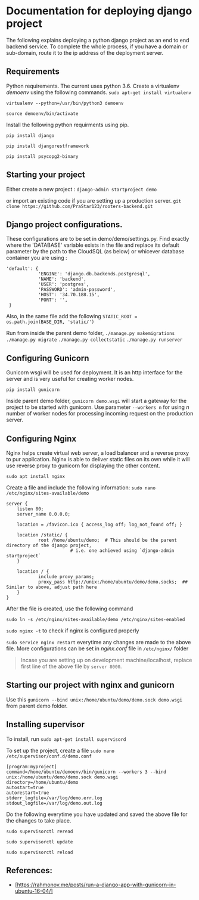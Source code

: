 # Documentation for deploying django project  
The following explains deploying a python django project as an end to end backend service. To complete the whole process, if you have a domain or sub-domain, route it to the ip address of the deployment server.   

## Requirements
Python requirements. The current uses python 3.6. Create a virtualenv *demoenv* using the following commands. 
`sudo apt-get install virtualenv`

`virtualenv --python=/usr/bin/python3 demoenv`

`source demoenv/bin/activate`

Install the following python requirments using pip. 

`pip install django`

`pip install djangorestframework`

`pip install psycopg2-binary`


## Starting your project 
Either create a new project :
`django-admin startproject demo` 

or import an existing code if you are setting up a production server. 
`git clone https://github.com/PraStar123/rooters-backend.git`

## Django project configurations. 
These configurations are to be set in demo/demo/settings.py. Find exactly where the 'DATABASE' variable exists in the file 
and replace its default parameter by the path to the CloudSQL (as below) or whicever database container you are using :
```
'default': {
            'ENGINE': 'django.db.backends.postgresql', 
            'NAME': 'backend',
            'USER': 'postgres',
            'PASSWORD': 'admin-password',
            'HOST': '34.70.188.15',                    
            'PORT': '',                      
 }

```

Also, in the same file add the following
`STATIC_ROOT = os.path.join(BASE_DIR, 'static/')`

Run from inside the parent demo folder, 
`./manage.py makemigrations`
`./manage.py migrate`
`./manage.py collectstatic`
`./manage.py runserver`


## Configuring Gunicorn 
Gunicorn wsgi will be used for deployment. It is an http interface for the server and is very useful for creating worker nodes.  

`pip install gunicorn`

Inside parent demo folder, 
`gunicorn demo.wsgi` will start a gateway for the project to be started with gunicorn. Use parameter `--workers n` for using *n* number of worker nodes for processing incoming request on the production server. 


## Configuring Nginx 
Nginx helps create virtual web server, a load balancer and a reverse proxy to pur application. Nginx is able to deliver static files on its own while it will use reverse proxy to gunicorn for displaying the other content.

`sudo apt install nginx`

Create a file and include the following information:
`sudo nano /etc/nginx/sites-available/demo`

```
server {
    listen 80;
    server_name 0.0.0.0;

    location = /favicon.ico { access_log off; log_not_found off; }

    location /static/ {
            root /home/ubuntu/demo;  # This should be the parent directory of the django project, 
						# i.e. one achieved using `django-admin startproject`
    }

    location / {
            include proxy_params;
            proxy_pass http://unix:/home/ubuntu/demo/demo.socks;  ## Similar to above, adjust path here
    }
}
```
After the file is created, use the following command

`sudo ln -s /etc/nginx/sites-available/demo /etc/nginx/sites-enabled`

`sudo nginx -t` to check if nginx is configured properly

`sudo service nginx restart` everytime any changes are made to the above file. More configurations can be set in *nginx.conf* file in `/etc/nginx/` folder

> Incase you are setting up on development machine/localhost, replace first line of the above file by `server 8000`. 

## Starting our project with nginx and gunicorn 
Use this `gunicorn --bind unix:/home/ubuntu/demo/demo.sock demo.wsgi` from parent demo folder. 


## Installing supervisor
To install, run `sudo apt-get install supervisord`

To set up the project, create a file `sudo nano /etc/supervisor/conf.d/demo.conf`

```
[program:myproject]
command=/home/ubuntu/demoenv/bin/gunicorn --workers 3 --bind unix:/home/ubuntu/demo/demo.sock demo.wsgi
directory=/home/ubuntu/demo
autostart=true
autorestart=true
stderr_logfile=/var/log/demo.err.log
stdout_logfile=/var/log/demo.out.log
```

Do the following everytime you have updated and saved the above file for the changes to take place. 

`sudo supervisorctl reread`

`sudo supervisorctl update`

`sudo supervisorctl reload` 


## References:
- [https://rahmonov.me/posts/run-a-django-app-with-gunicorn-in-ubuntu-16-04/] 
 











